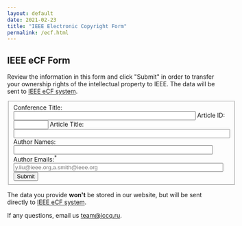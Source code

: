 ```yaml
---
layout: default
date: 2021-02-23
title: "IEEE Electronic Copyright Form"
permalink: /ecf.html
---
```


## IEEE eCF Form

Review the information in this form and click "Submit" in order to transfer
your ownership rights of the intellectual property to IEEE.
The data will be sent to
[IEEE eCF system](https://www.ieee.org/publications/rights/copyright-main.html).

<script src="//code.jquery.com/jquery-1.9.0.min.js"></script>
<script>
var data = {
  2022: {
    record: 53703,
    title: '2022 International Conference on Code Quality (ICCQ)',
    papers: {
      1: {
        'title': 'Foreword of Organizers',
        'authors': 'Yegor Bugayenko'
      },
      3: {
        'title': 'To What Extent Can Code Quality be Improved by Eliminating Test Smells?',
        'authors': 'Haitao Wu, Ruidi Yin, Jianhua Gao, Zijie Huang and Huajun Huang'
      },
      6: {
        'title': 'Method Name Prediction for Automatically Generated Unit Tests',
        'authors': 'Maxim Petukhov, Evelina Gudauskayte, Arman Kaliyev, Mikhail Oskin, Dmitry Ivanov and Qianxiang Wang'
      },
      11: {
        'title': 'Quasi-Dominators and Random Selection in Mutation Testing',
        'authors': 'Rowland Pitts'
      }
    }
  },
  2023: {
    record: 57276,
    title: '2023 International Conference on Code Quality (ICCQ)',
    papers: {
      1: {
        'title': 'Foreword of Organizers',
        'authors': 'Yegor Bugayenko'
      },
      7753: {
        'title': 'Mutant Selection Strategies in Mutation Testing',
        'authors': 'Rowland Pitts'
      },
      3092: {
        'title': 'Understanding Software Performance Challenges - An Empirical Study on Stack Overflow',
        'authors': 'Deema Alshoaibi, Mohamed Wiem Mkaouer'
      },
      2342: {
        'title': 'Machine Learning Analysis for Software Quality Test',
        'authors': 'Al Khan, Remudin Reshid Mekuria, Ruslan Isaev'
      },
      7615: {
        'title': 'Test-based and metric-based evaluation of code generation models for practical question answering',
        'authors': 'Sergey Kovalchuk, Dmitriy Fedrushkov, Vadim Lomshakov, Artem Aliev'
      }
    }
  },
  2024: {
    record: 60895,
    title: '2024 International Conference on Code Quality (ICCQ)',
    papers: {
      1: {
        'title': 'Foreword of Organizers',
        'authors': 'Yegor Bugayenko'
      },
      5: {
        'title': 'Free Foil: Generating Efficient and Scope-Safe Abstract Syntax',
        'authors': 'Nikolai Kudasov, Renata Shakirova, Egor Shalagin, Karina Tyulebaeva'
      },
      8: {
        'title': 'Assessing the Code Clone Detection Capability of Large Language Models',
        'authors': 'Zixian Zhang, Takfarinas Saber'
      },
      18: {
        'title': 'Exploring the Effectiveness of Abstract Syntax Tree Patterns for Algorithm Recognition',
        'authors': 'Denis Neumüller, Florian Sihler, Raphael Straub, Matthias Tichy'
      },
      20: {
        'title': 'Replication of a Study about the Impact of Method Chaining and Comments on Readability and Comprehension',
        'authors': 'Isabel Sampaio, Alberto Sampaio'
      }
    }
  }
};
$(function() {
  let p = new URLSearchParams(window.location.search);
  let d = data[new Date().getFullYear()];
  if (d == undefined) {
    window.location.href = "/ecf-help.html";
  }
  let id = p.get('id');
  if (id == undefined) {
    window.location.href = "/ecf-help.html";
  }
  aid = parseInt(id);
  var details = d.papers[aid];
  if (details == undefined) {
    window.location.href = "/ecf-help.html";
  }
  $('input[name="ArtSource"]').val(d.record);
  $('input[name="PubTitle"]').val(d.title);
  $('input[name="ArtId"]').val(aid);
  $('input[name="ArtTitle"]').val(details.title);
  $('input[name="AuthName"]').val(details.authors);
});
</script>

<form action="https://ecopyright.ieee.org/ECTT/IntroPage.jsp" method="post">
  <fieldset>
    <input type="hidden" name="ArtSource" value=""/>
    <input type="hidden" name="rtrnurl" value="https://www.iccq.ru/ecf-success.html"/>
    <label>Conference Title:</label>
    <input type="text" required readonly size="50" name="PubTitle" value=""/>
    <label>Article ID:</label>
    <input type="text" required readonly size="7" name="ArtId" value=""/>
    <label>Article Title:</label>
    <input type="text" required readonly size="60" name="ArtTitle" value=""/>
    <label>Author Names:</label>
    <input type="text" required readonly size="55" name="AuthName" value=""/>
    <label>Author Emails:<sup class='firebrick'>*</sup></label>
    <input type="text" size="58" name="AuthEmail" placeholder="y.liu@ieee.org,a.smith@ieee.org"/>
    <label></label>
    <input name="Submit" type="submit" value="Submit"/>
  </fieldset>
</form>

The data you provide **won't** be stored in our website, but
will be sent directly to 
[IEEE eCF system](https://www.ieee.org/publications/rights/copyright-main.html).

If any questions, email us [team@iccq.ru](mailto:team@iccq.ru).
